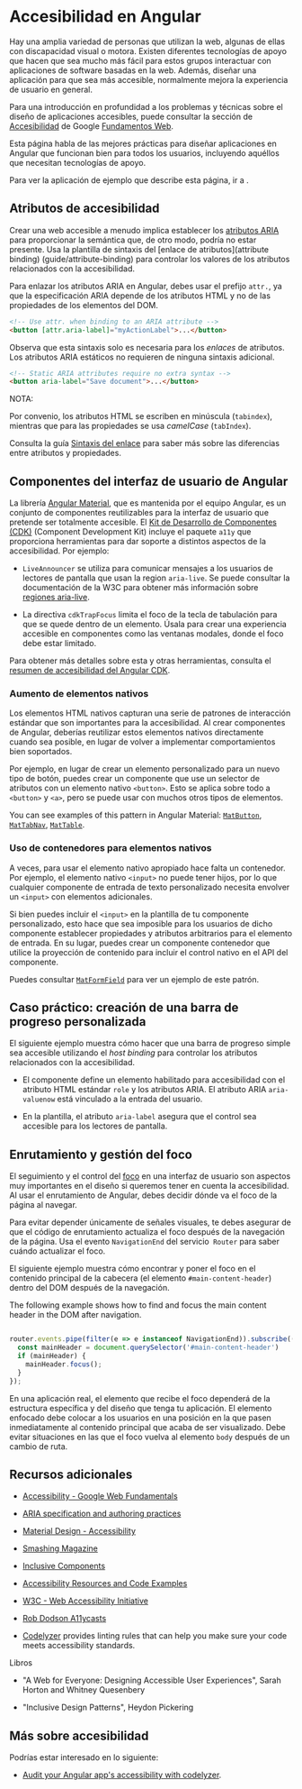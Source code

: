 # Accesibilidad en Angular

Hay una amplia variedad de personas que utilizan la web, algunas de ellas con discapacidad visual o motora.
Existen diferentes tecnologías de apoyo que hacen que sea mucho más fácil para estos grupos
interactuar con aplicaciones de software basadas en la web.
Además, diseñar una aplicación para que sea más accesible, normalmente mejora la experiencia de usuario en general.

Para una introducción en profundidad a los problemas y técnicas sobre el diseño de aplicaciones accesibles, puede consultar la sección de [Accesibilidad](https://developers.google.com/web/fundamentals/accessibility/#what_is_accessibility) de Google [Fundamentos Web](https://developers.google.com/web/fundamentals/).

Esta página habla de las mejores prácticas para diseñar aplicaciones en Angular que funcionan
bien para todos los usuarios, incluyendo aquéllos que necesitan tecnologías de apoyo.

<div class="alert is-helpful">

  Para ver la aplicación de ejemplo que describe esta página, ir a <live-example></live-example>.

</div>

## Atributos de accesibilidad

Crear una web accesible a menudo implica establecer los [atributos ARIA](https://developers.google.com/web/fundamentals/accessibility/semantics-aria)
para proporcionar la semántica que, de otro modo, podría no estar presente.
Usa la plantilla de sintaxis del [enlace de atributos](attribute binding) (guide/attribute-binding) para controlar los valores de los atributos relacionados con la accesibilidad.

Para enlazar los atributos ARIA en Angular, debes usar el prefijo `attr.`, ya que la especificación ARIA
depende de los atributos HTML y no de las propiedades de los elementos del DOM.

```html
<!-- Use attr. when binding to an ARIA attribute -->
<button [attr.aria-label]="myActionLabel">...</button>
```

Observa que esta sintaxis solo es necesaria para los _enlaces_ de atributos.
Los atributos ARIA estáticos no requieren de ninguna sintaxis adicional.

```html
<!-- Static ARIA attributes require no extra syntax -->
<button aria-label="Save document">...</button>
```

NOTA:

<div class="alert is-helpful">

   Por convenio, los atributos HTML se escriben en minúscula (`tabindex`), mientras que para las propiedades se usa *camelCase*  (`tabIndex`).

   Consulta la guía [Sintaxis del enlace](guide/binding-syntax#html-attribute-vs-dom-property) para saber más sobre las diferencias entre atributos y propiedades.

</div>


## Componentes del interfaz de usuario de Angular

La librería [Angular Material](https://material.angular.io/), que es mantenida por el equipo Angular, es un conjunto de componentes reutilizables para la interfaz de usuario que pretende ser totalmente accesible.
El [Kit de Desarrollo de Componentes (CDK)](https://material.angular.io/cdk/categories) (Component Development Kit) incluye el paquete  `a11y` que proporciona herramientas para dar soporte a distintos aspectos de la accesibilidad.
Por ejemplo:

* `LiveAnnouncer` se utiliza para comunicar mensajes a los usuarios de lectores de pantalla que usan la region `aria-live`. Se puede consultar la documentación de la W3C para obtener más información sobre [regiones aria-live](https://www.w3.org/WAI/PF/aria-1.1/states_and_properties#aria-live).

* La directiva `cdkTrapFocus` limita el foco de la tecla de tabulación para que se quede dentro de un elemento. Úsala para crear una experiencia accesible en componentes como las ventanas modales, donde el foco debe estar limitado.

Para obtener más detalles sobre esta y otras herramientas, consulta el [resumen de accesibilidad del Angular CDK](https://material.angular.io/cdk/a11y/overview).


### Aumento de elementos nativos

Los elementos HTML nativos capturan una serie de patrones de interacción estándar que son importantes para la accesibilidad.
Al crear componentes de Angular, deberías reutilizar estos elementos nativos directamente cuando sea posible, en lugar de volver a implementar comportamientos bien soportados.

Por ejemplo, en lugar de crear un elemento personalizado para un nuevo tipo de botón, puedes crear un componente que use un selector de atributos con un elemento nativo `<button>`.
Esto se aplica sobre todo a `<button>` y `<a>`, pero se puede usar con muchos otros tipos de elementos.

You can see examples of this pattern in Angular Material: [`MatButton`](https://github.com/angular/components/blob/master/src/material/button/button.ts#L66-L68), [`MatTabNav`](https://github.com/angular/components/blob/master/src/material/tabs/tab-nav-bar/tab-nav-bar.ts#L67), [`MatTable`](https://github.com/angular/components/blob/master/src/material/table/table.ts#L17).

### Uso de contenedores para elementos nativos

A veces, para usar el elemento nativo apropiado hace falta un contenedor.
Por ejemplo, el elemento nativo `<input>` no puede tener hijos, por lo que cualquier componente de entrada de texto personalizado necesita envolver un `<input>` con elementos adicionales.

Si bien puedes incluir el `<input>` en la plantilla de tu componente personalizado,
esto hace que sea imposible para los usuarios de dicho componente establecer propiedades y atributos arbitrarios para el elemento de entrada.
En su lugar, puedes crear un componente contenedor que utilice la proyección de contenido para incluir el control nativo en el
API del componente.

Puedes consultar [`MatFormField`](https://material.angular.io/components/form-field/overview) para ver un ejemplo de este patrón.

## Caso práctico: creación de una barra de progreso personalizada

El siguiente ejemplo muestra cómo hacer que una barra de progreso simple sea accesible utilizando el *host binding* para controlar los atributos relacionados con la accesibilidad.

* El componente define un elemento habilitado para accesibilidad con el atributo HTML estándar `role` y los atributos ARIA. El atributo ARIA `aria-valuenow` está vinculado a la entrada del usuario.

   <code-example path="accessibility/src/app/progress-bar.component.ts" header="src/app/progress-bar.component.ts" region="progressbar-component"></code-example>


* En la plantilla, el atributo `aria-label` asegura que el control sea accesible para los lectores de pantalla.

   <code-example path="accessibility/src/app/app.component.html" header="src/app/app.component.html" region="template"></code-example>


## Enrutamiento y gestión del foco

El seguimiento y el control del [foco](https://developers.google.com/web/fundamentals/accessibility/focus/) en una interfaz de usuario son aspectos muy importantes en el diseño si queremos tener en cuenta la accesibilidad.
Al usar el enrutamiento de Angular, debes decidir dónde va el foco de la página al navegar.

Para evitar depender únicamente de señales visuales, te debes asegurar de que el código de enrutamiento actualiza el foco después de la navegación de la página.
Usa el evento `NavigationEnd` del servicio` Router` para saber cuándo actualizar el foco.

El siguiente ejemplo muestra cómo encontrar y poner el foco en el contenido principal de la cabecera (el elemento `#main-content-header`) dentro del DOM después de la navegación.

The following example shows how to find and focus the main content header in the DOM after navigation.

```ts

router.events.pipe(filter(e => e instanceof NavigationEnd)).subscribe(() => {
  const mainHeader = document.querySelector('#main-content-header')
  if (mainHeader) {
    mainHeader.focus();
  }
});

```
En una aplicación real, el elemento que recibe el foco dependerá de la estructura específica y del diseño que tenga tu aplicación.
El elemento enfocado debe colocar a los usuarios en una posición en la que pasen inmediatamente al contenido principal que acaba de ser visualizado.
Debe evitar situaciones en las que el foco vuelva al elemento `body` después de un cambio de ruta.


## Recursos adicionales

* [Accessibility - Google Web Fundamentals](https://developers.google.com/web/fundamentals/accessibility)

* [ARIA specification and authoring practices](https://www.w3.org/TR/wai-aria/)

* [Material Design - Accessibility](https://material.io/design/usability/accessibility.html)

* [Smashing Magazine](https://www.smashingmagazine.com/search/?q=accessibility)

* [Inclusive Components](https://inclusive-components.design/)

* [Accessibility Resources and Code Examples](https://dequeuniversity.com/resources/)

* [W3C - Web Accessibility Initiative](https://www.w3.org/WAI/people-use-web/)

* [Rob Dodson A11ycasts](https://www.youtube.com/watch?v=HtTyRajRuyY)

* [Codelyzer](http://codelyzer.com/rules/) provides linting rules that can help you make sure your code meets accessibility standards.

Libros

* "A Web for Everyone: Designing Accessible User Experiences", Sarah Horton and Whitney Quesenbery

* "Inclusive Design Patterns", Heydon Pickering

## Más sobre accesibilidad

Podrías estar interesado en lo siguiente:
* [Audit your Angular app's accessibility with codelyzer](https://web.dev/accessible-angular-with-codelyzer/).
